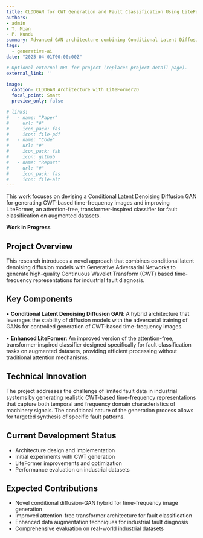 ```yaml
---
title: CLDDGAN for CWT Generation and Fault Classification Using LiteFormer2D
authors:
- admin
- T. Mian
- P. Kundu
summary: Advanced GAN architecture combining Conditional Latent Diffusion Denoising with Continuous Wavelet Transform generation for enhanced fault classification in industrial systems.
tags:
  - generative-ai
date: "2025-04-01T00:00:00Z"

# Optional external URL for project (replaces project detail page).
external_link: ''

image:
  caption: CLDDGAN Architecture with LiteFormer2D
  focal_point: Smart
  preview_only: false

# links:
#   - name: "Paper"
#     url: "#"
#     icon_pack: fas
#     icon: file-pdf
#   - name: "Code"
#     url: "#"
#     icon_pack: fab
#     icon: github
#   - name: "Report"
#     url: "#"
#     icon_pack: fas
#     icon: file-alt
---
```


This work focuses on devising a Conditional Latent Denoising Diffusion GAN for generating CWT-based time-frequency images and improving LiteFormer, an attention-free, transformer-inspired classifier for fault classification on augmented datasets.

**Work in Progress**

## Project Overview

This research introduces a novel approach that combines conditional latent denoising diffusion models with Generative Adversarial Networks to generate high-quality Continuous Wavelet Transform (CWT) based time-frequency representations for industrial fault diagnosis.

## Key Components

• **Conditional Latent Denoising Diffusion GAN**: A hybrid architecture that leverages the stability of diffusion models with the adversarial training of GANs for controlled generation of CWT-based time-frequency images.

• **Enhanced LiteFormer**: An improved version of the attention-free, transformer-inspired classifier designed specifically for fault classification tasks on augmented datasets, providing efficient processing without traditional attention mechanisms.

## Technical Innovation

The project addresses the challenge of limited fault data in industrial systems by generating realistic CWT-based time-frequency representations that capture both temporal and frequency domain characteristics of machinery signals. The conditional nature of the generation process allows for targeted synthesis of specific fault patterns.

## Current Development Status

- Architecture design and implementation
- Initial experiments with CWT generation
- LiteFormer improvements and optimization
- Performance evaluation on industrial datasets

## Expected Contributions

- Novel conditional diffusion-GAN hybrid for time-frequency image generation
- Improved attention-free transformer architecture for fault classification
- Enhanced data augmentation techniques for industrial fault diagnosis
- Comprehensive evaluation on real-world industrial datasets
